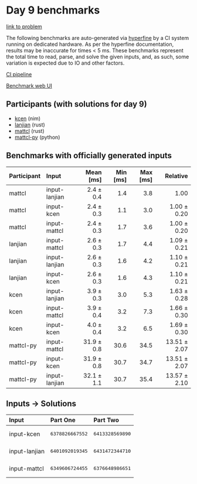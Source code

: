 # Day 9 benchmarks

[link to problem](https://adventofcode.com/2024/day/9)

The following benchmarks are auto-generated via
[hyperfine](https://github.com/sharkdp/hyperfine) by a CI system running on
dedicated hardware. As per the hyperfine documentation, results may be
inaccurate for times < 5 ms. These benchmarks represent the total time to read,
parse, and solve the given inputs, and, as such, some variation is expected due
to IO and other factors.

[CI pipeline](http://ci.papercode.net:8080/teams/main/pipelines/aoc2024)

[Benchmark web UI](https://aoc.ancalagon.black)


## Participants (with solutions for day 9)

- [kcen](https://github.com/kcen/aoc2024) (nim)
- [lanjian](https://github.com/lanjian/aoc-2024) (rust)
- [mattcl](https://github.com/mattcl/aoc2024) (rust)
- [mattcl-py](https://github.com/mattcl/aoc2024-py) (python)


## Benchmarks with officially generated inputs

| Participant | Input | Mean [ms] | Min [ms] | Max [ms] | Relative |
|:---|:---|---:|---:|---:|---:|
| mattcl | input-lanjian | 2.4 ± 0.4 | 1.4 | 3.8 | 1.00 |
| mattcl | input-kcen | 2.4 ± 0.3 | 1.1 | 3.0 | 1.00 ± 0.20 |
| mattcl | input-mattcl | 2.4 ± 0.3 | 1.7 | 3.6 | 1.00 ± 0.20 |
| lanjian | input-mattcl | 2.6 ± 0.3 | 1.7 | 4.4 | 1.09 ± 0.21 |
| lanjian | input-lanjian | 2.6 ± 0.3 | 1.6 | 4.2 | 1.10 ± 0.21 |
| lanjian | input-kcen | 2.6 ± 0.3 | 1.6 | 4.3 | 1.10 ± 0.21 |
| kcen | input-lanjian | 3.9 ± 0.3 | 3.0 | 5.3 | 1.63 ± 0.28 |
| kcen | input-mattcl | 3.9 ± 0.4 | 3.2 | 7.3 | 1.66 ± 0.30 |
| kcen | input-kcen | 4.0 ± 0.4 | 3.2 | 6.5 | 1.69 ± 0.30 |
| mattcl-py | input-mattcl | 31.9 ± 0.8 | 30.6 | 34.5 | 13.51 ± 2.07 |
| mattcl-py | input-kcen | 31.9 ± 0.8 | 30.7 | 34.7 | 13.51 ± 2.07 |
| mattcl-py | input-lanjian | 32.1 ± 1.1 | 30.7 | 35.4 | 13.57 ± 2.10 |


## Inputs -> Solutions

| Input | Part One | Part Two |
|:---|:---|:---|
|input-kcen|<pre>6378826667552</pre>|<pre>6413328569890</pre>|
|input-lanjian|<pre>6401092019345</pre>|<pre>6431472344710</pre>|
|input-mattcl|<pre>6349606724455</pre>|<pre>6376648986651</pre>|